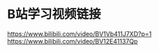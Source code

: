 # B站学习视频链接
https://www.bilibili.com/video/BV1Vb411J7XD?p=1
https://www.bilibili.com/video/BV12E41137Qp